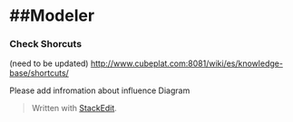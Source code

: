 

# ##Modeler

### Check Shorcuts
(need to be updated)
http://www.cubeplat.com:8081/wiki/es/knowledge-base/shortcuts/

Please add infromation about influence Diagram
> Written with [StackEdit](https://stackedit.io/).
<!--stackedit_data:
eyJoaXN0b3J5IjpbMTMzOTQzNzI2MCwtMTAyMzI1MjMyOSw0NT
c1ODc5NDFdfQ==
-->